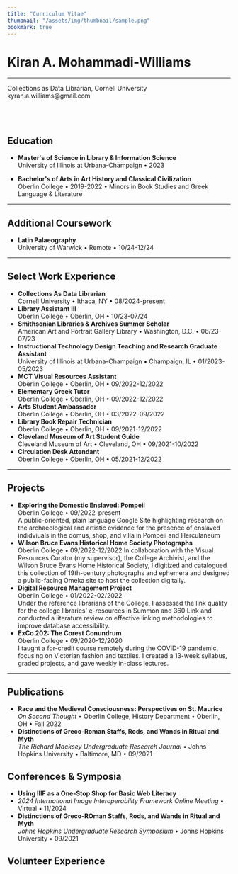 ```yaml
---
title: "Curriculum Vitae"
thumbnail: "/assets/img/thumbnail/sample.png"
bookmark: true
---
```

# Kiran A. Mohammadi-Williams
<hr>
Collections as Data Librarian, Cornell University
<br>
kyran.a.williams@gmail.com
<br>
<br>
<br>
<br>

## Education
* **Master's of Science in Library & Information Science** <br>
University of Illinois at Urbana-Champaign • 2023

* **Bachelor's of Arts in Art History and Classical Civilization** <br>
Oberlin College • 2019-2022 • Minors in Book Studies and Greek Language & Literature
<hr>

## Additional Coursework
* **Latin Palaeography** <br>
University of Warwick • Remote • 10/24-12/24
<hr>

## Select Work Experience
* **Collections As Data Librarian** <br>
Cornell University • Ithaca, NY • 08/2024-present
* **Library Assistant III** <br>
Oberlin College • Oberlin, OH • 10/23-07/24
* **Smithsonian Libraries & Archives Summer Scholar** <br>
American Art and Portrait Gallery Library • Washington, D.C. • 06/23-07/23
* **Instructional Technology Design Teaching and Research Graduate Assistant** <br>
University of Illinois at Urbana-Champaign • Champaign, IL • 01/2023-05/2023
* **MCT Visual Resources Assistant** <br>
Oberlin College • Oberlin, OH • 09/2022-12/2022
* **Elementary Greek Tutor** <br>
Oberlin College • Oberlin, OH • 09/2022-12/2022
* **Arts Student Ambassador** <br>
Oberlin College • Oberlin, OH • 03/2022-09/2022
* **Library Book Repair Technician** <br>
Oberlin College • Oberlin, OH • 09/2021-12/2022
* **Cleveland Museum of Art Student Guide** <br>
Cleveland Museum of Art • Cleveland, OH • 09/2021-10/2022
* **Circulation Desk Attendant** <br>
Oberlin College • Oberlin, OH • 05/2021-12/2022
<hr>

## Projects
* **Exploring the Domestic Enslaved: Pompeii** <br>
Oberlin College • 09/2022-present <br>
A public-oriented, plain language Google Site highlighting research on the archaeological and artistic evidence for the presence of enslaved indidviuals in the domus, shop, and villa in Pompeii and Herculaneum
* **Wilson Bruce Evans Historical Home Society Photographs** <br>
Oberlin College • 09/2022-12/2022
In collaboration with the Visual Resources Curator (my supervisor), the College Archivist, and the Wilson Bruce Evans Home Historical Society, I digitized and catalogued this collection of 19th-century photographs and ephemera and designed a public-facing Omeka site to host the collection digitally.
* **Digital Resource Management Project** <br>
Oberlin College • 01/2022-02/2022 <br>
Under the reference librarians of the College, I assessed the link quality for the college libraries' e-resources in Summon and 360 Link and conducted a literature review on effective linking methodologies to improve database accessibility.
* **ExCo 202: The Corest Conundrum** <br>
Oberlin College • 09/2020-12/2020 <br>
I taught a for-credit course remotely during the COVID-19 pandemic, focusing on Victorian fashion and textiles. I created a 13-week syllabus, graded projects, and gave weekly in-class lectures.
<hr>

## Publications
* **Race and the Medieval Consciousness: Perspectives on St. Maurice** <br>
*On Second Thought* • Oberlin College, History Department • Oberlin, OH • Fall 2022 <br>
* **Distinctions of Greco-Roman Staffs, Rods, and Wands in Ritual and Myth** <br>
*The Richard Macksey Undergraduate Research Journal* • Johns Hopkins University • Baltimore, MD • 09/2021 <br>

## Conferences & Symposia
* **Using IIIF as a One-Stop Shop for Basic Web Literacy** <br>
* *2024 International Image Interoperability Framework Online Meeting* • Virtual • 11/2024 <br>
* **Distinctions of Greco-ROman Staffs, Rods, and Wands in Ritual and Myth** <br>
*Johns Hopkins Undergraduate Research Symposium* • Johns Hopkins University • 09/2021 <br>

## Volunteer Experience




